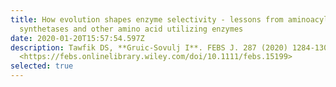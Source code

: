 ```yaml
---
title: How evolution shapes enzyme selectivity - lessons from aminoacyl-tRNA
  synthetases and other amino acid utilizing enzymes
date: 2020-01-20T15:57:54.597Z
description: Tawfik DS, **Gruic-Sovulj I**. FEBS J. 287 (2020) 1284-1305.
  <https://febs.onlinelibrary.wiley.com/doi/10.1111/febs.15199>
selected: true
---
```

